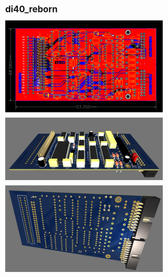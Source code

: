 # di40_reborn
![DI-40 reborn](pictures/PCB_2019-11%20Final%20Final_2022-02-09.png)

![3D view front](pictures/3d_view_front.png)

![3D view back](pictures/3d_view_back.png)

